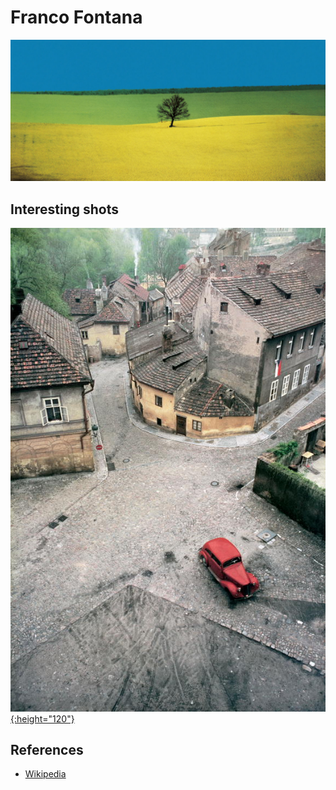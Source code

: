 
# Franco Fontana

[![01](photos/franco-fontana-01.jpg)](franco-fontana-01.jpg)

## Interesting shots

[![02](photos/franco-fontana-02.jpg){:height="120"}](photos/franco-fontana-02.jpg)

## References

* [Wikipedia](https://it.wikipedia.org/wiki/Franco_Fontana_(fotografo))

